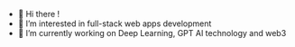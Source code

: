 - 👋 Hi there !
- 👀 I’m interested in full-stack web apps development
- 🌱 I’m currently working on Deep Learning, GPT AI technology and web3
<!---
VivensB/VivensB is a ✨ special ✨ repository because its `README.md` (this file) appears on your GitHub profile.
You can click the Preview link to take a look at your changes.
--->
